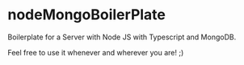 # nodeMongoBoilerPlate
Boilerplate for a Server with Node JS with Typescript and MongoDB.


Feel free to use it whenever and wherever you are! ;)
